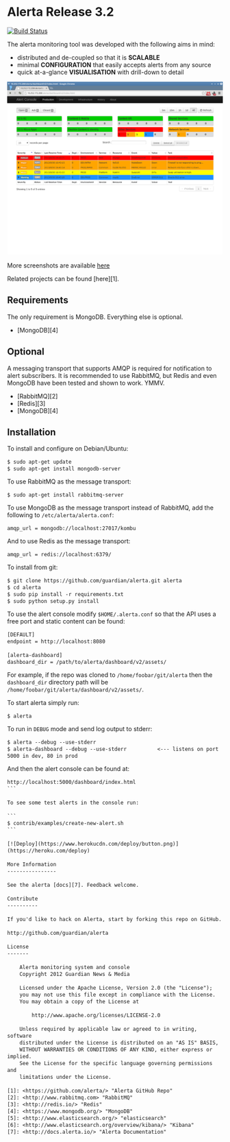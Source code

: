 Alerta Release 3.2
==================

[![Build Status](https://travis-ci.org/satterly/alerta.png)](https://travis-ci.org/satterly/alerta)

The alerta monitoring tool was developed with the following aims in mind:

*   distributed and de-coupled so that it is **SCALABLE**
*   minimal **CONFIGURATION** that easily accepts alerts from any source
*   quick at-a-glance **VISUALISATION** with drill-down to detail

![console](/doc/images/alerta-dashboard-v2.png?raw=true)

More screenshots are available [here](/doc/images/)

Related projects can be found [here][1].

Requirements
------------

The only requirement is MongoDB. Everything else is optional.

- [MongoDB][4]

Optional
--------

A messaging transport that supports AMQP is required for notification to alert subscribers. It is recommended to use RabbitMQ, but Redis and even MongoDB have been tested and shown to work. YMMV.

- [RabbitMQ][2]
- [Redis][3]
- [MongoDB][4]

Installation
------------

To install and configure on Debian/Ubuntu:

```
$ sudo apt-get update
$ sudo apt-get install mongodb-server
```

To use RabbitMQ as the message transport:

```
$ sudo apt-get install rabbitmq-server
```

To use MongoDB as the message transport instead of RabbitMQ, add the following to
`/etc/alerta/alerta.conf`:

```
amqp_url = mongodb://localhost:27017/kombu
```

And to use Redis as the message transport:

```
amqp_url = redis://localhost:6379/
```

To install from git:

```
$ git clone https://github.com/guardian/alerta.git alerta
$ cd alerta
$ sudo pip install -r requirements.txt
$ sudo python setup.py install
```

To use the alert console modify `$HOME/.alerta.conf` so that the API uses a free port and static content can be found:

```
[DEFAULT]
endpoint = http://localhost:8080

[alerta-dashboard]
dashboard_dir = /path/to/alerta/dashboard/v2/assets/
```

For example, if the repo was cloned to `/home/foobar/git/alerta` then the `dashboard_dir` directory path will be `/home/foobar/git/alerta/dashboard/v2/assets/`.

To start alerta simply run:

```
$ alerta
```

To run in `DEBUG` mode and send log output to stderr:

```
$ alerta --debug --use-stderr
$ alerta-dashboard --debug --use-stderr          <--- listens on port 5000 in dev, 80 in prod
```

And then the alert console can be found at:

````
http://localhost:5000/dashboard/index.html
```

To see some test alerts in the console run:

```
$ contrib/examples/create-new-alert.sh
```

[![Deploy](https://www.herokucdn.com/deploy/button.png)](https://heroku.com/deploy)

More Information
----------------

See the alerta [docs][7]. Feedback welcome.

Contribute
----------

If you'd like to hack on Alerta, start by forking this repo on GitHub.

http://github.com/guardian/alerta

License
-------

    Alerta monitoring system and console
    Copyright 2012 Guardian News & Media

    Licensed under the Apache License, Version 2.0 (the "License");
    you may not use this file except in compliance with the License.
    You may obtain a copy of the License at

        http://www.apache.org/licenses/LICENSE-2.0

    Unless required by applicable law or agreed to in writing, software
    distributed under the License is distributed on an "AS IS" BASIS,
    WITHOUT WARRANTIES OR CONDITIONS OF ANY KIND, either express or implied.
    See the License for the specific language governing permissions and
    limitations under the License.

[1]: <https://github.com/alerta/> "Alerta GitHub Repo"
[2]: <http://www.rabbitmq.com> "RabbitMQ"
[3]: <http://redis.io/> "Redis"
[4]: <https://www.mongodb.org/> "MongoDB"
[5]: <http://www.elasticsearch.org/> "elasticsearch"
[6]: <http://www.elasticsearch.org/overview/kibana/> "Kibana"
[7]: <http://docs.alerta.io/> "Alerta Documentation"
